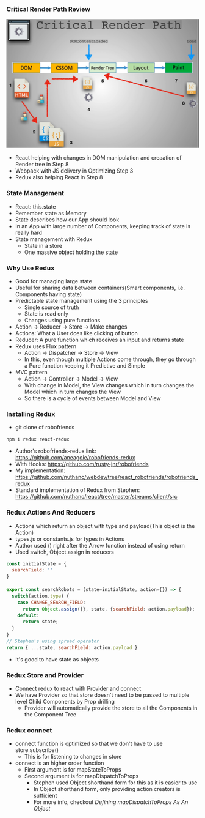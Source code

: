 ### Critical Render Path Review

![crp1](../img/crp1.png)
* React helping with changes in DOM manipulation and creaation of Render tree in Step 8
* Webpack with JS delivery in Optimizing Step 3
* Redux also helping React in Step 8

### State Management

* React: this.state
* Remember state as Memory
* State describes how our App should look
* In an App with large number of Components, keeping track of state is really hard
* State management with Redux
  * State in a store
  * One massive object holding the state

### Why Use Redux

* Good for managing large state
* Useful for sharing data between containers(Smart components, i.e. Components having state)
* Predictable state management using the 3 principles
  * Single source of truth
  * State is read only
  * Changes using pure functions
* Action -> Reducer -> Store -> Make changes
* Actions: What a User does like clicking of button
* Reducer: A pure function which receives an input and returns state
* Redux uses Flux pattern
  * Action -> Dispatcher -> Store -> View
  * In this, even though multiple Actions come through, they go through a Pure function keeping it Predictive and Simple
* MVC pattern
  * Action -> Controller -> Model -> View
  * With change in Model, the View changes which in turn changes the Model which in turn changes the View
  * So there is a cycle of events between Model and View

### Installing Redux

* git clone of robofriends
```sh
npm i redux react-redux
```
* Author's robofriends-redux link: https://github.com/aneagoie/robofriends-redux
* With Hooks: https://github.com/rusty-jnr/robofriends
* My implementation: https://github.com/nuthanc/webdev/tree/react_robofriends/robofriends_redux
* Standard implementation of Redux from Stephen: https://github.com/nuthanc/react/tree/master/streams/client/src

### Redux Actions And Reducers

* Actions which return an object with type and payload(This object is the Action)
* types.js or constants.js for types in Actions
* Author used () right after the Arrow function instead of using return 
* Used switch, Object.assign in reducers
```js
const initialState = {
  searchField: ''
}

export const searchRobots = (state=initialState, action={}) => {
  switch(action.type) {
    case CHANGE_SEARCH_FIELD:
      return Object.assign({}, state, {searchField: action.payload});
    default:
      return state;
  }
}
// Stephen's using spread operator
return { ...state, searchField: action.payload }
```
* It's good to have state as objects

### Redux Store and Provider

* Connect redux to react with Provider and connect
* We have Provider so that store doesn't need to be passed to multiple level Child Components by Prop drilling
  * Provider will automatically provide the store to all the Components in the Component Tree

### Redux connect

* connect function is optimized so that we don't have to use store.subscribe()
  * This is for listening to changes in store
* connect is an higher order function
  * First argument is for mapStateToProps
  * Second argument is for mapDispatchToProps
    * Stephen used Object shorthand form for this as it is easier to use
    * In Object shorthand form, only providing action creators is sufficient
    * For more info, checkout *Defining mapDispatchToProps As An Object*